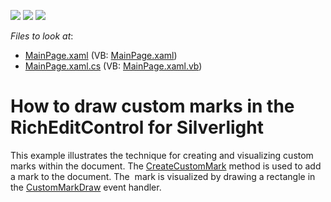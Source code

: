 <!-- default badges list -->
![](https://img.shields.io/endpoint?url=https://codecentral.devexpress.com/api/v1/VersionRange/128606620/14.2.3%2B)
[![](https://img.shields.io/badge/Open_in_DevExpress_Support_Center-FF7200?style=flat-square&logo=DevExpress&logoColor=white)](https://supportcenter.devexpress.com/ticket/details/T100871)
[![](https://img.shields.io/badge/📖_How_to_use_DevExpress_Examples-e9f6fc?style=flat-square)](https://docs.devexpress.com/GeneralInformation/403183)
<!-- default badges end -->
<!-- default file list -->
*Files to look at*:

* [MainPage.xaml](./CS/SilverlightApplication2/MainPage.xaml) (VB: [MainPage.xaml](./VB/SilverlightApplication2/MainPage.xaml))
* [MainPage.xaml.cs](./CS/SilverlightApplication2/MainPage.xaml.cs) (VB: [MainPage.xaml.vb](./VB/SilverlightApplication2/MainPage.xaml.vb))
<!-- default file list end -->
# How to draw custom marks in the RichEditControl for Silverlight


This example illustrates the technique for creating and visualizing custom marks within the document. The <a href="http://help.devexpress.com/#Silverlight/DevExpressXtraRichEditAPINativeSubDocument_CreateCustomMarktopic">CreateCustomMark</a> method is used to add a mark to the document. The  mark is visualized by drawing a rectangle in the <a href="http://help.devexpress.com/#Silverlight/DevExpressXpfRichEditRichEditControl_CustomMarkDrawtopic">CustomMarkDraw</a> event handler.

<br/>


